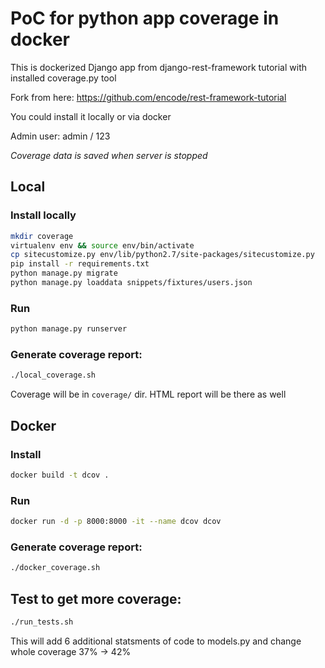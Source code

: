 # PoC for python app coverage in docker

This is dockerized Django app from django-rest-framework tutorial with installed coverage.py tool

Fork from here: https://github.com/encode/rest-framework-tutorial

You could install it locally or via docker

Admin user: admin / 123

*Coverage data is saved when server is stopped*

## Local

### Install locally

```bash
mkdir coverage
virtualenv env && source env/bin/activate
cp sitecustomize.py env/lib/python2.7/site-packages/sitecustomize.py
pip install -r requirements.txt
python manage.py migrate
python manage.py loaddata snippets/fixtures/users.json
```

### Run

```bash
python manage.py runserver
```

### Generate coverage report:

```bash
./local_coverage.sh
```

Coverage will be in `coverage/` dir. HTML report will be there as well

## Docker

### Install

```bash
docker build -t dcov .
```

### Run

```bash
docker run -d -p 8000:8000 -it --name dcov dcov
```

### Generate coverage report:

```bash
./docker_coverage.sh
```

## Test to get more coverage:

```bash
./run_tests.sh
```

This will add 6 additional statsments of code to models.py and change whole coverage 37% -> 42%



